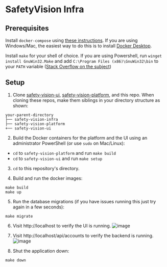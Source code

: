 # SafetyVision Infra

## Prerequisites
Install `docker-compose` using [these instructions](https://docs.docker.com/compose/install/). If you are using Windows/Mac, the easiest way to do this is to install [Docker Desktop](https://www.docker.com/products/docker-desktop).

Install `make` for your shell of choice. If you are using Powershell, run `winget install GnuWin32.Make` and add `C:\Program Files (x86)\GnuWin32\bin` to your `PATH` variable ([Stack Overflow on the subject](https://stackoverflow.com/questions/1618280/where-can-i-set-path-to-make-exe-on-windows))

## Setup

1. Clone [safety-vision-ui](https://github.com/SafetyVision/safety-vision-ui), [safety-vision-platform](https://github.com/SafetyVision/safety-vision-platform), and this repo. When cloning these repos, make them siblings in your directory structure as shown:
```
your-parent-directory
├── safety-vision-infra
├── safety-vision-platform
+── safety-vision-ui
```

2. Build the Docker containers for the platform and the UI using an administrator PowerShell (or use `sudo` on Mac/Linux):
- `cd` to `safety-vision-platform` and run `make build`
- `cd` to `safety-vision-ui` and run `make setup`

3. `cd` to this repository's directory.

4. Build and run the docker images:
```
make build
make up
```

5. Run the database migrations (if you have issues running this just try again in a few seconds):
```
make migrate
```

6. Visit http://localhost to verify the UI is running.
![image](https://user-images.githubusercontent.com/47062950/149214195-a0ed756a-b586-4e09-80aa-2c01dce9b7c0.png)

7. Visit http://localhost/api/accounts to verify the backend is running.
![image](https://user-images.githubusercontent.com/47062950/149214073-6876d8a3-dec1-4234-b43a-69e067097d72.png)

8. Shut the application down:
```
make down
```
